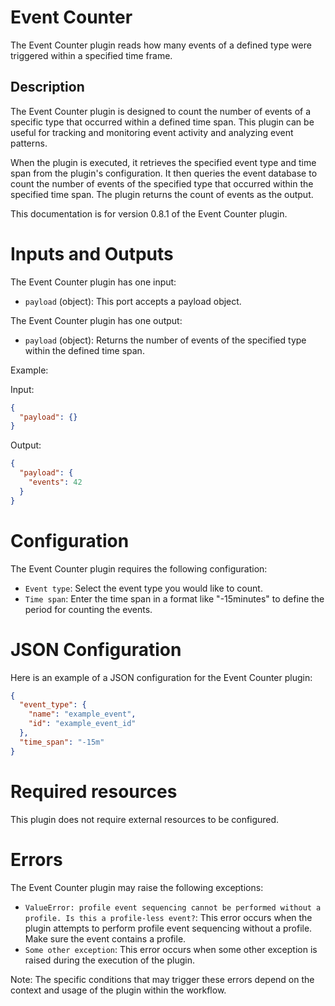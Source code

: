 # Event Counter

The Event Counter plugin reads how many events of a defined type were triggered within a specified time frame.

## Description

The Event Counter plugin is designed to count the number of events of a specific type that occurred within a defined
time span. This plugin can be useful for tracking and monitoring event activity and analyzing event patterns.

When the plugin is executed, it retrieves the specified event type and time span from the plugin's configuration. It
then queries the event database to count the number of events of the specified type that occurred within the specified
time span. The plugin returns the count of events as the output.

This documentation is for version 0.8.1 of the Event Counter plugin.

# Inputs and Outputs

The Event Counter plugin has one input:

- `payload` (object): This port accepts a payload object.

The Event Counter plugin has one output:

- `payload` (object): Returns the number of events of the specified type within the defined time span.

Example:

Input:

```json
{
  "payload": {}
}
```

Output:

```json
{
  "payload": {
    "events": 42
  }
}
```

# Configuration

The Event Counter plugin requires the following configuration:

- `Event type`: Select the event type you would like to count.
- `Time span`: Enter the time span in a format like "-15minutes" to define the period for counting the events.

# JSON Configuration

Here is an example of a JSON configuration for the Event Counter plugin:

```json
{
  "event_type": {
    "name": "example_event",
    "id": "example_event_id"
  },
  "time_span": "-15m"
}
```

# Required resources

This plugin does not require external resources to be configured.

# Errors

The Event Counter plugin may raise the following exceptions:

- `ValueError: profile event sequencing cannot be performed without a profile. Is this a profile-less event?`: This
  error occurs when the plugin attempts to perform profile event sequencing without a profile. Make sure the event
  contains a profile.
- `Some other exception`: This error occurs when some other exception is raised during the execution of the plugin.

Note: The specific conditions that may trigger these errors depend on the context and usage of the plugin within the
workflow.
